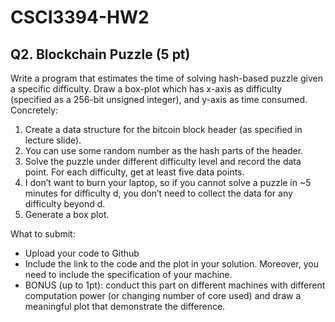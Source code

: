 # CSCI3394-HW2
## Q2. Blockchain Puzzle (5 pt)

Write a program that estimates the time of solving hash-based puzzle given a specific difficulty. Draw a box-plot which has x-axis as difficulty (specified as a 256-bit unsigned integer), and y-axis as time consumed. Concretely:
1. Create a data structure for the bitcoin block header (as specified in lecture slide).
2. You can use some random number as the hash parts of the header.
3. Solve the puzzle under different difficulty level and record the data point. For each difficulty, get at least five data points.
4. I don’t want to burn your laptop, so if you cannot solve a puzzle in ~5 minutes for difficulty d, you don’t need to collect the data for any difficulty beyond d.
5. Generate a box plot.

What to submit:
- Upload your code to Github
- Include the link to the code and the plot in your solution. Moreover, you need to include the specification of your machine.
- BONUS (up to 1pt): conduct this part on different machines with different computation power (or changing number of core used) and draw a meaningful plot that demonstrate the difference.

